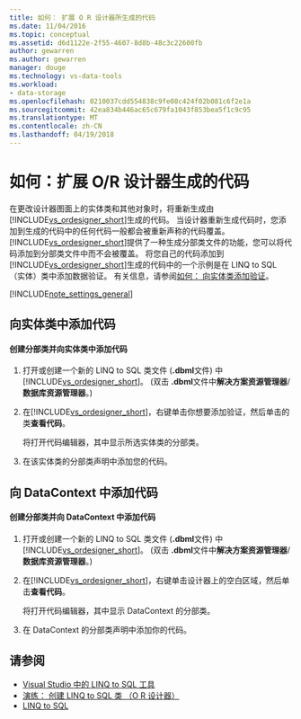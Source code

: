 ```yaml
---
title: 如何： 扩展 O R 设计器所生成的代码
ms.date: 11/04/2016
ms.topic: conceptual
ms.assetid: d6d1122e-2f55-4607-8d8b-48c3c22600fb
author: gewarren
ms.author: gewarren
manager: douge
ms.technology: vs-data-tools
ms.workload:
- data-storage
ms.openlocfilehash: 0210037cdd554838c9fe08c424f02b081c6f2e1a
ms.sourcegitcommit: 42ea834b446ac65c679fa1043f853bea5f1c9c95
ms.translationtype: MT
ms.contentlocale: zh-CN
ms.lasthandoff: 04/19/2018
---
```

# <a name="how-to-extend-code-generated-by-the-or-designer"></a>如何：扩展 O/R 设计器生成的代码
在更改设计器图面上的实体类和其他对象时，将重新生成由 [!INCLUDE[vs_ordesigner_short](../data-tools/includes/vs_ordesigner_short_md.md)]生成的代码。 当设计器重新生成代码时，您添加到生成的代码中的任何代码一般都会被重新声称的代码覆盖。 [!INCLUDE[vs_ordesigner_short](../data-tools/includes/vs_ordesigner_short_md.md)]提供了一种生成分部类文件的功能，您可以将代码添加到分部类文件中而不会被覆盖。 将您自己的代码添加到 [!INCLUDE[vs_ordesigner_short](../data-tools/includes/vs_ordesigner_short_md.md)]生成的代码中的一个示例是在 LINQ to SQL（实体）类中添加数据验证。 有关信息，请参阅[如何： 向实体类添加验证](../data-tools/how-to-add-validation-to-entity-classes.md)。

[!INCLUDE[note_settings_general](../data-tools/includes/note_settings_general_md.md)]

## <a name="adding-code-to-an-entity-class"></a>向实体类中添加代码

#### <a name="to-create-a-partial-class-and-add-code-to-an-entity-class"></a>创建分部类并向实体类中添加代码

1.  打开或创建一个新的 LINQ to SQL 类文件 (**.dbml**文件) 中[!INCLUDE[vs_ordesigner_short](../data-tools/includes/vs_ordesigner_short_md.md)]。 (双击 **.dbml**文件中**解决方案资源管理器**/**数据库资源管理器**。)

2.  在[!INCLUDE[vs_ordesigner_short](../data-tools/includes/vs_ordesigner_short_md.md)]，右键单击你想要添加验证，然后单击的类**查看代码**。

     将打开代码编辑器，其中显示所选实体类的分部类。

3.  在该实体类的分部类声明中添加您的代码。

## <a name="adding-code-to-a-datacontext"></a>向 DataContext 中添加代码

#### <a name="to-create-a-partial-class-and-add-code-to-a-datacontext"></a>创建分部类并向 DataContext 中添加代码

1.  打开或创建一个新的 LINQ to SQL 类文件 (**.dbml**文件) 中[!INCLUDE[vs_ordesigner_short](../data-tools/includes/vs_ordesigner_short_md.md)]。 (双击 **.dbml**文件中**解决方案资源管理器**/**数据库资源管理器**。)

2.  在[!INCLUDE[vs_ordesigner_short](../data-tools/includes/vs_ordesigner_short_md.md)]，右键单击设计器上的空白区域，然后单击**查看代码**。

     将打开代码编辑器，其中显示 DataContext 的分部类。

3.  在 DataContext 的分部类声明中添加你的代码。

## <a name="see-also"></a>请参阅

- [Visual Studio 中的 LINQ to SQL 工具](../data-tools/linq-to-sql-tools-in-visual-studio2.md)
- [演练： 创建 LINQ to SQL 类 （O R 设计器）](how-to-create-linq-to-sql-classes-mapped-to-tables-and-views-o-r-designer.md)
- [LINQ to SQL](/dotnet/framework/data/adonet/sql/linq/index)